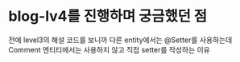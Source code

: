 # blog-lv4를 진행하며 궁금했던 점

전에 level3의 해설 코드를 보니까 다른 entity에서는 @Setter를 사용하는데 Comment 엔티티에서는 사용하지 않고 직접 setter를 작성하는 이유
